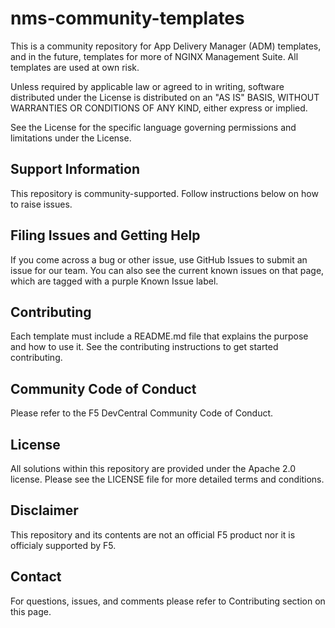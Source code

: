 # nms-community-templates

This is a community repository for App Delivery Manager (ADM) templates, and in the future, templates for more of NGINX Management Suite.
All templates are used at own risk.

Unless required by applicable law or agreed to in writing, software
distributed under the License is distributed on an "AS IS" BASIS,
WITHOUT WARRANTIES OR CONDITIONS OF ANY KIND, either express or implied.

See the License for the specific language governing permissions and
limitations under the License.

## Support Information
This repository is community-supported. Follow instructions below on how to raise issues.

## Filing Issues and Getting Help
If you come across a bug or other issue, use GitHub Issues to submit an issue for our team. You can also see the current known issues on that page, which are tagged with a purple Known Issue label.

## Contributing
Each template must include a README.md file that explains the purpose and how to use it.  See the contributing instructions to get started contributing.

## Community Code of Conduct
Please refer to the F5 DevCentral Community Code of Conduct.

## License
All solutions within this repository are provided under the Apache 2.0 license. Please see the LICENSE file for more detailed terms and conditions.

## Disclaimer
This repository and its contents are not an official F5 product nor it is officialy supported by F5.

## Contact
For questions, issues, and comments please refer to Contributing section on this page.
